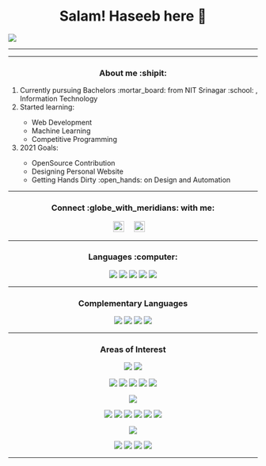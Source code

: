 <h1 align='center'> Salam! Haseeb here 👋</h1>
<img src='https://media.giphy.com/media/brsEO1JayBVja/giphy.gif' align="middle|top">
<hr>
<hr>
<h3 align='center'> About me :shipit: </h3>
<p align='center'>
  <ul style="list-style-type:disk;">
  <li>Currently pursuing Bachelors :mortar_board: from NIT Srinagar :school: , Information Technology</li>
  <li>Started learning:</li>
    <ul style="list-style-type:circle;">
      <li>Web Development</li>
      <li>Machine Learning</li>
      <li>Competitive Programming</li>
    </ul>
  <li>2021 Goals:</li>
    <ul style="list-style-type:circle;">
      <li>OpenSource Contribution</li>
      <li>Designing Personal Website</li>
      <li>Getting Hands Dirty :open_hands: on Design and Automation</li>
    </ul>
</ul>
</p>
<hr>

<h3 align='center'> Connect :globe_with_meridians: with me: </h3>
<p align='center'>
  <a href='https://'https://www.linkedin.com/in/haseeb-khan'><img width="22px" src='https://user-images.githubusercontent.com/79097096/134180187-5f7adc25-581f-4289-9f6f-3f3a550f581a.png'/></a>
  &nbsp;&nbsp;&nbsp;
  <a href='mailto:haseebk841@gmail.com'><img width="22px" src='https://user-images.githubusercontent.com/79097096/134176692-1ebfc3a0-99b7-4f96-8874-52c8fab4794b.png'/></a>
  &nbsp;&nbsp;&nbsp;
</p>
<hr>

<h3 align='center'> Languages :computer: </h3>
 <p align='center'> 
   <a href='#'><img src='https://img.shields.io/badge/Python-%233776AB?style=for-the-badge&logo=python&logoColor=white'/></a>
   <a href='#'><img src='https://img.shields.io/badge/C-%23A8B9CC?style=for-the-badge&logo=c&logoColor=black'/></a>
   <a href='#'><img src='https://img.shields.io/badge/C++-%2300599C?style=for-the-badge&logo=c%2B%2B&logoColor=white'/></a>
   <a href='#'><img src='https://img.shields.io/badge/JavaScript-%23F7DF1E?style=for-the-badge&logo=javascript&logoColor=black'/></a>
   <a href='#'><img src='https://img.shields.io/badge/Java-%23007396?style=for-the-badge&logo=java&logoColor=white'/></a>                                                           </p>
  <hr>
<h3 align='center'> Complementary Languages </h3>
<p align='center'>
  <a href='#'><img src='https://img.shields.io/badge/HTML5-%23E34F26?style=for-the-badge&logo=c%2B%2B&logoColor=white'/></a>
  <a href='#'><img src='https://img.shields.io/badge/CSS3-%231572B6?style=for-the-badge&logo=c%2B%2B&logoColor=white'/></a>
  <a href='#'><img src='https://img.shields.io/badge/LaTeX-%23008080?style=for-the-badge&logo=latex&logoColor=white'/></a>
  <a href='#'><img src='https://img.shields.io/badge/-Octave-FF631B?logo=octave&style=for-the-badge'/></a>
</p>
<hr>  
                                                                                                                    
<h3 align='center'> Areas of Interest </h3>
<p align='center'>
  <a href='#'><img src='https://img.shields.io/badge/Artificial Inteligence-black?style=for-the-badge'/></a>
  <a href='#'><img src='https://img.shields.io/badge/Research-black?style=for-the-badge'/></a>
</p>
<p align='center'>
  <a href='#'><img src='https://img.shields.io/badge/Machine Learning-indigo?style=flat-square'/></a>
  <a href='#'><img src='https://img.shields.io/badge/Robotics-blue?style=flat-square'/></a>
  <a href='#'><img src='https://img.shields.io/badge/Data Science-green?style=flat-square'/></a>
  <a href='#'><img src='https://img.shields.io/badge/NLP-yellow?style=flat-square'/></a>
  <a href='#'><img src='https://img.shields.io/badge/Neural Networks-red?style=flat-square'/></a>
</p>
<p align='center'>
  <a href='#'><img src='https://img.shields.io/badge/HASS-black?style=for-the-badge'/></a>
</p>
<p align='center'>
  <a href='#'><img src='https://img.shields.io/badge/Economics-indigo?style=flat-square'/></a>
  <a href='#'><img src='https://img.shields.io/badge/Sketching-blue?style=flat-square'/></a>
  <a href='#'><img src='https://img.shields.io/badge/Sociology-green?style=flat-square'/></a>
  <a href='#'><img src='https://img.shields.io/badge/Poetry-yellow?style=flat-square'/></a>
  <a href='#'><img src='https://img.shields.io/badge/Nastaliq and Kufic Calligraphy-orange?style=flat-square'/></a>
  <a href='#'><img src='https://img.shields.io/badge/Ethics-red?style=flat-square'/></a>
</p>
<p align='center'>
  <a href='#'><img src='https://img.shields.io/badge/Information Technology-black?style=for-the-badge'/></a>
</p>
  <p align='center'>
  <a href='#'><img src='https://img.shields.io/badge/Electronics-indigo?style=flat-square'/></a>
  <a href='#'><img src='https://img.shields.io/badge/Cryptography-blue?style=flat-square'/></a>
  <a href='#'><img src='https://img.shields.io/badge/Mathematics-green?style=flat-square'/></a>
  <a href='#'><img src='https://img.shields.io/badge/Biotechnology-yellow?style=flat-square'/></a>
</p>
<hr>



